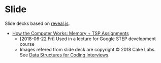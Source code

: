 # Slide

Slide decks based on [reveal.js](https://revealjs.com/).

- [How the Computer Works: Memory + TSP Assignments](http://hayato.io/slide/memory.html)
  - [2018-06-22 Fri] Used in a lecture for Google STEP development course
  - Images refered from slide deck are copyright © 2018 Cake Labs. See
    [Data Structures for Coding Interviews](https://www.interviewcake.com/article/python/data-structures-coding-interview).
